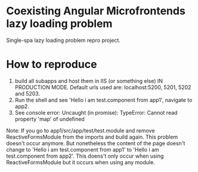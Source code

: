 # Coexisting Angular Microfrontends lazy loading problem
Single-spa lazy loading problem repro project.

# How to reproduce
1. build all subapps and host them in IIS (or something else) IN PRODUCTION MODE.
   Default urls used are: localhost:5200, 5201, 5202 and 5203.
2. Run the shell and see 'Hello i am test.component from app1', navigate to app2.
3. See console error: Uncaught (in promise): TypeError: Cannot read property 'map' of undefined

Note: If you go to app1/src/app/test/test.module and remove ReactiveFormsModule from the imports and build again. This problem doesn't occur anymore. 
But nonetheless the content of the page doesn't change to 'Hello i am test.component from app1' to 'Hello i am test.component from app2'.
This doens't only occur when using ReactiveFormsModule but it occurs when using any module.


